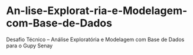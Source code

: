 # An-lise-Explorat-ria-e-Modelagem-com-Base-de-Dados
Desafio Técnico – Análise Exploratória e Modelagem com Base de Dados para o Gupy Senay

